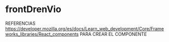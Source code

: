 # frontDrenVio


REFERENCIAS
https://developer.mozilla.org/es/docs/Learn_web_development/Core/Frameworks_libraries/React_components
PARA CREAR EL COMPONENTE